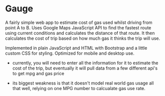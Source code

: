 # Gauge
A fairly simple web app to estimate cost of gas used whilst driving from point A to B. Uses Google Maps JavaScript API to find the fastest route using current conditions and calculates the distance of that route. It then calculates the cost of trip based on how much gas it thinks the trip will use. 

Implemented in plain JavaScript and HTML with Bootstrap and a little custom CSS for styling. Optimized for mobile and desktop use.

* currently, you will need to enter all the information for it to estimate the cost of the trip, but eventually it will pull data from a few different api's to get mpg and gas price

* its biggest weakness is that it doesn't model real world gas usage all that well, relying on one MPG number to calcualate gas use rate.
